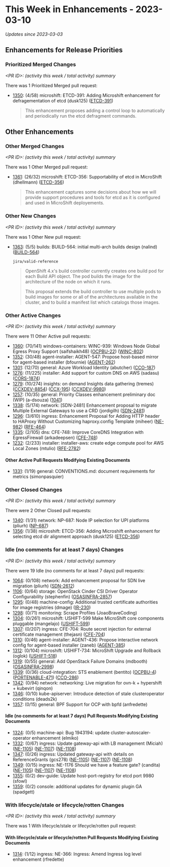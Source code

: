 # This Week in Enhancements - 2023-03-10

*Updates since 2023-03-03*


## Enhancements for Release Priorities

### Prioritized Merged Changes

*&lt;PR ID&gt;: (activity this week / total activity) summary*

There was 1 Prioritized Merged pull request:

- [1350](https://github.com/openshift/enhancements/pull/1350): (4/58) microshift: ETCD-391: Adding Microshift enhancement for defragementation of etcd (dusk125) ([ETCD-391](https://issues.redhat.com/browse/ETCD-391))

  > This enhancement proposes adding a control loop to automatically and periodically run the etcd defragment commands.


## Other Enhancements

### Other Merged Changes

*&lt;PR ID&gt;: (activity this week / total activity) summary*

There was 1 Other Merged pull request:

- [1361](https://github.com/openshift/enhancements/pull/1361): (26/32) microshift: ETCD-356: Supportability of etcd in MicroShift (dhellmann) ([ETCD-356](https://issues.redhat.com//browse/ETCD-356))

  > This enhancement captures some decisions about how we will provide
  > support procedures and tools for etcd as it is configured and used in
  > MicroShift deployements.


### Other New Changes

*&lt;PR ID&gt;: (activity this week / total activity) summary*

There was 1 Other New pull request:

- [1363](https://github.com/openshift/enhancements/pull/1363): (5/5) builds: BUILD-564: initial multi-arch builds design (nalind) ([BUILD-564](https://issues.redhat.com/browse/BUILD-564))

  `jira/valid-reference`

  > OpenShift 4.x's build controller currently creates one build pod for each Build
  > API object. The pod builds the image for the architecture of the node on which
  > it runs.
  >
  > This proposal extends the build controller to use multiple pods to build images
  > for some or all of the architectures available in the cluster, and to build a
  > manifest list which catalogs those images.


### Other Active Changes

*&lt;PR ID&gt;: (activity this week / total activity) summary*

There were 11 Other Active pull requests:

- [1360](https://github.com/openshift/enhancements/pull/1360): (70/141) windows-containers: WINC-939: Windows Node Global Egress Proxy Support (saifshaikh48) ([OCPBU-22](https://issues.redhat.com/browse/OCPBU-22)) ([WINC-802](https://issues.redhat.com/browse/WINC-802))
- [1352](https://github.com/openshift/enhancements/pull/1352): (30/48) agent-installer: AGENT-547: Propose host-based mirror for agent-based installer (bfournie) ([AGENT-262](https://issues.redhat.com/browse/AGENT-262))
- [1301](https://github.com/openshift/enhancements/pull/1301): (12/70) general: Azure Workload Identity (abutcher) ([CCO-187](https://issues.redhat.com/browse/CCO-187))
- [1276](https://github.com/openshift/enhancements/pull/1276): (11/225) installer: Add support for custom DNS on AWS (sadasu) ([CORS-1874](https://issues.redhat.com/browse/CORS-1874))
- [1279](https://github.com/openshift/enhancements/pull/1279): (10/274) insights: on demand Insights data gathering (tremes) ([CCXDEV-8854](https://issues.redhat.com/browse/CCXDEV-8854)) ([CCX-195](https://issues.redhat.com/browse/CCX-195)) ([CCXDEV-9980](https://issues.redhat.com/browse/CCXDEV-9980))
- [1257](https://github.com/openshift/enhancements/pull/1257): (10/35) general: Priority Classes enhancement preliminary doc (WIP) (a-dsouza) ([1041](https://github.com/openshift/hypershift/issues/1041))
- [1338](https://github.com/openshift/enhancements/pull/1338): (5/174) network: [SDN-2481] Enhancement proposal to migrate Multiple External Gateways to use a CRD (jordigilh) ([SDN-2481](https://issues.redhat.com/browse/SDN-2481))
- [1296](https://github.com/openshift/enhancements/pull/1296): (3/610) ingress: Enhancement Proposal for Adding HTTP header to HAProxy Without Customizing haproxy.config Template (miheer) ([NE-982](https://issues.redhat.com/browse/NE-982)) ([RFE-464](https://issues.redhat.com/browse/RFE-464))
- [1335](https://github.com/openshift/enhancements/pull/1335): (2/105) dns:  CFE-748: Improve CoreDNS Integration with EgressFirewall (arkadeepsen) ([CFE-748](https://issues.redhat.com/browse/CFE-748))
- [1232](https://github.com/openshift/enhancements/pull/1232): (2/233) installer: installer-aws: create edge compute pool for AWS Local Zones (mtulio) ([RFE-2782](https://issues.redhat.com/browse/RFE-2782))

#### Other Active Pull Requests Modifying Existing Documents

- [1331](https://github.com/openshift/enhancements/pull/1331): (1/19) general: CONVENTIONS.md: document requirements for metrics (simonpasquier)

### Other Closed Changes

*&lt;PR ID&gt;: (activity this week / total activity) summary*

There were 2 Other Closed pull requests:

- [1340](https://github.com/openshift/enhancements/pull/1340): (1/31) network: NP-687: Node IP selection for UPI platforms (pliurh) ([NP-687](https://issues.redhat.com/browse/NP-687))
- [1356](https://github.com/openshift/enhancements/pull/1356): (1/38) microshift: ETCD-356: Adding Microshift enhancement for selecting etcd dir alignment approach (dusk125) ([ETCD-356](https://issues.redhat.com/browse/ETCD-356))

### Idle (no comments for at least 7 days) Changes

*&lt;PR ID&gt;: (activity this week / total activity) summary*

There were 19 Idle (no comments for at least 7 days) pull requests:

- [1064](https://github.com/openshift/enhancements/pull/1064): (0/108) network: Add enhancement proposal for SDN live migration (pliurh) ([SDN-2612](https://issues.redhat.com/browse/SDN-2612))
- [1106](https://github.com/openshift/enhancements/pull/1106): (0/64) storage: OpenStack Cinder CSI Driver Operator Configurability (stephenfin) ([OSASINFRA-2857](https://issues.redhat.com/browse/OSASINFRA-2857))
- [1295](https://github.com/openshift/enhancements/pull/1295): (0/48) machine-config: Additional trusted certificate authorities for image registries (dmage) ([IR-230](https://issues.redhat.com/browse/IR-230))
- [1298](https://github.com/openshift/enhancements/pull/1298): (0/71) monitoring: Scrape Profiles (JoaoBraveCoding)
- [1304](https://github.com/openshift/enhancements/pull/1304): (0/261) microshift: USHIFT-599 Make MicroShift core components pluggable (mangelajo) ([USHIFT-599](https://issues.redhat.com/browse/USHIFT-599))
- [1307](https://github.com/openshift/enhancements/pull/1307): (0/207) ingress: CFE-704: Route secret injection for external certificate management (thejasn) ([CFE-704](https://issues.redhat.com/browse/CFE-704))
- [1310](https://github.com/openshift/enhancements/pull/1310): (0/46) agent-installer: AGENT-436: Propose interactive network config for agent-based installer (zaneb) ([AGENT-385](https://issues.redhat.com/browse/AGENT-385))
- [1312](https://github.com/openshift/enhancements/pull/1312): (0/104) microshift: USHIFT-734: MicroShift Upgrade and Rollback (oglok) ([USHIFT-518](https://issues.redhat.com/browse/USHIFT-518))
- [1319](https://github.com/openshift/enhancements/pull/1319): (0/55) general: Add OpenStack Failure Domains (mdbooth) ([OSASINFRA-2998](https://issues.redhat.com/browse/OSASINFRA-2998))
- [1339](https://github.com/openshift/enhancements/pull/1339): (0/36) cloud-integration: STS enablement (bentito) ([OCPBU-4](https://issues.redhat.com/browse/OCPBU-4)) ([PORTENABLE-471](https://issues.redhat.com/browse/PORTENABLE-471)) ([CCO-286](https://issues.redhat.com/browse/CCO-286))
- [1342](https://github.com/openshift/enhancements/pull/1342): (0/94) network: networking: Live migration for ovn-k + hypershift + kubevirt (qinqon)
- [1346](https://github.com/openshift/enhancements/pull/1346): (0/10) kube-apiserver: Introduce detection of stale clusteroperator conditions (deads2k)
- [1357](https://github.com/openshift/enhancements/pull/1357): (0/15) general: BPF Support for OCP with bpfd (anfredette)

#### Idle (no comments for at least 7 days) Pull Requests Modifying Existing Documents

- [1324](https://github.com/openshift/enhancements/pull/1324): (0/5) machine-api: Bug 1943194: update cluster-autoscaler-operator enhancement (elmiko)
- [1332](https://github.com/openshift/enhancements/pull/1332): (0/67) ingress: Update gateway-api with LB management (Miciah) ([NE-1105](https://issues.redhat.com/browse/NE-1105)) ([NE-1107](https://issues.redhat.com/browse/NE-1107)) ([NE-1108](https://issues.redhat.com/browse/NE-1108))
- [1347](https://github.com/openshift/enhancements/pull/1347): (0/26) ingress: Updated gateway-api with details on ReferenceGrants (gcs278) ([NE-1105](https://issues.redhat.com/browse/NE-1105)) ([NE-1107](https://issues.redhat.com/browse/NE-1107)) ([NE-1108](https://issues.redhat.com/browse/NE-1108))
- [1349](https://github.com/openshift/enhancements/pull/1349): (0/15) ingress: NE-1176 Should we have a feature gate? (candita) ([NE-1105](https://issues.redhat.com/browse/NE-1105)) ([NE-1107](https://issues.redhat.com/browse/NE-1107)) ([NE-1108](https://issues.redhat.com/browse/NE-1108))
- [1355](https://github.com/openshift/enhancements/pull/1355): (0/2) dev-guide: Update host-port-registry for etcd port 9980 (sfowl)
- [1359](https://github.com/openshift/enhancements/pull/1359): (0/2) console: additional updates for dynamic plugin GA (spadgett)

### With lifecycle/stale or lifecycle/rotten Changes

*&lt;PR ID&gt;: (activity this week / total activity) summary*

There was 1 With lifecycle/stale or lifecycle/rotten pull request:


#### With lifecycle/stale or lifecycle/rotten Pull Requests Modifying Existing Documents

- [1314](https://github.com/openshift/enhancements/pull/1314): (1/12) ingress: NE-366: Ingress: Amend Ingress log level enhancement (rfredette)
